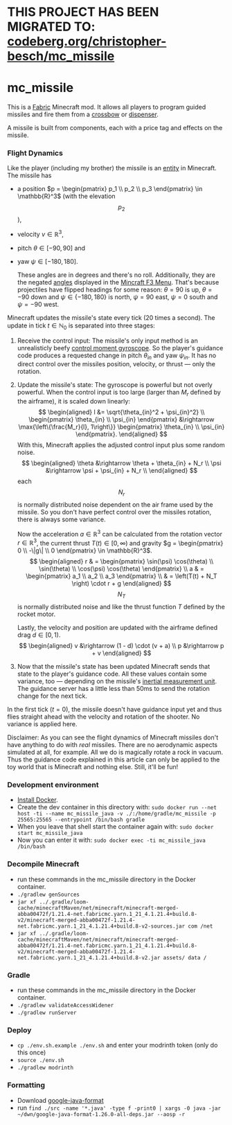 # THIS PROJECT HAS BEEN MIGRATED TO: [codeberg.org/christopher-besch/mc_missile](https://codeberg.org/christopher-besch/mc_missile)

# mc_missile
This is a [Fabric](https://wiki.fabricmc.net/start) Minecraft mod.
It allows all players to program guided missiles and fire them from a [crossbow](https://minecraft.wiki/w/Crossbow) or [dispenser](https://minecraft.wiki/w/Dispenser).

A missile is built from components, each with a price tag and effects on the missile.

### Flight Dynamics
Like the player (including my brother) the missile is an [entity](https://minecraft.wiki/w/Entity) in Minecraft.
The missile has
-   a position $p = \begin{pmatrix} p_1 \\ p_2 \\ p_3 \end{pmatrix} \in \mathbb{R}^3$ (with the elevation $$p_2$$),
-   velocity $v \in \mathbb{R}^3$,
-   pitch $\theta \in [-90, 90]$ and
-   yaw $\psi \in [-180, 180]$.

    These angles are in degrees and there's no roll.
    Additionally, they are the negated [angles](https://minecraft.wiki/w/Rotation) displayed in the [Mincraft F3 Menu](https://minecraft.wiki/w/Debug_screen).
    That's because projectiles have flipped headings for some reason:
    $\theta=90$ is up, $\theta=-90$ down and $\psi \in \{-180, 180\}$ is north, $\psi = 90$ east, $\psi = 0$ south and $\psi = -90$ west.

Minecraft updates the missile's state every tick (20 times a second).
The update in tick $t \in \mathbb{N}_0$ is separated into three stages:
1.  Receive the control input:
    The missile's only input method is an unrealisticly beefy [control moment gyroscope](https://en.wikipedia.org/wiki/Control_moment_gyroscope).
    So the player's guidance code produces a requested change in pitch $\theta_{in}$ and yaw $\psi_{in}$.
    It has no direct control over the missiles position, velocity, or thrust — only the rotation.

2.  Update the missile's state:
    The gyroscope is powerful but not overly powerful.
    When the control input is too large (larger than $M_r$ defined by the airframe), it is scaled down linearly:
    $$
    \begin{aligned}
    l &= \sqrt{\theta_{in}^2 + \psi_{in}^2} \\
    \begin{pmatrix} \theta_{in} \\ \psi_{in} \end{pmatrix} 
      &\rightarrow \max{\left\{\frac{M_r}{l}, 1\right\}}
       \begin{pmatrix} \theta_{in} \\ \psi_{in} \end{pmatrix}.
    \end{aligned}
    $$
    With this, Minecraft applies the adjusted control input plus some random noise.
    $$
    \begin{aligned}
    \theta &\rightarrow \theta + \theta_{in} + N_r \\
    \psi   &\rightarrow \psi + \psi_{in} + N_r \\
    \end{aligned}
    $$
    each $$N_r$$ is normally distributed noise dependent on the air frame used by the missile.
    So you don't have perfect control over the missiles rotation, there is always some variance.

    Now the acceleration $a \in \mathbb{R}^3$ can be calculated from the rotation vector $r \in \mathbb{R}^3$, the current thrust $T(t) \in [0, \infty)$ and gravity $g = \begin{pmatrix} 0 \\ -\|g\| \\ 0 \end{pmatrix} \in \mathbb{R}^3$.
    $$
    \begin{aligned}
    r & =
    \begin{pmatrix}
        \sin(\psi) \cos(\theta) \\
        \sin(\theta) \\
        \cos(\psi) \cos(\theta)
    \end{pmatrix} \\
    a & = \begin{pmatrix} a_1 \\ a_2 \\ a_3 \end{pmatrix} \\
      & = \left(T(t) + N_T \right) \cdot r + g
    \end{aligned}
    $$
    $$N_T$$ is normally distributed noise and like the thrust function $T$ defined by the rocket motor.

    Lastly, the velocity and position are updated with the airframe defined drag $d \in [0, 1)$.
    $$
    \begin{aligned}
    v &\rightarrow (1 - d) \cdot (v + a) \\
    p &\rightarrow p + v
    \end{aligned}
    $$

3.  Now that the missile's state has been updated Minecraft sends that state to the player's guidance code.
    All these values contain some variance, too — depending on the missile's [inertial measurement unit](https://en.wikipedia.org/wiki/Inertial_measurement_unit).
    The guidance server has a little less than 50ms to send the rotation change for the next tick.

In the first tick ($t=0$), the missile doesn't have guidance input yet and thus flies straight ahead with the velocity and rotation of the shooter.
No variance is applied here.

Disclaimer:
As you can see the flight dynamics of Minecraft missiles don't have anything to do with *real* missiles.
There are no aerodynamic aspects simulated at all, for example.
All we do is magically rotate a rock in vacuum.
Thus the guidance code explained in this article can only be applied to the toy world that is Minecraft and nothing else.
Still, it'll be fun!


### Development environment
- [Install Docker](https://docs.docker.com/engine/install).
- Create the dev container in this directory with: `sudo docker run --net host -ti --name mc_missile_java -v ./:/home/gradle/mc_missile -p 25565:25565 --entrypoint /bin/bash gradle`
- When you leave that shell start the container again with: `sudo docker start mc_missile_java`
- Now you can enter it with: `sudo docker exec -ti mc_missile_java /bin/bash`

### Decompile Minecraft
- run these commands in the mc_missile directory in the Docker container.
- `./gradlew genSources`
- `jar xf ../.gradle/loom-cache/minecraftMaven/net/minecraft/minecraft-merged-abba00472f/1.21.4-net.fabricmc.yarn.1_21_4.1.21.4+build.8-v2/minecraft-merged-abba00472f-1.21.4-net.fabricmc.yarn.1_21_4.1.21.4+build.8-v2-sources.jar com /net`
- `jar xf ../.gradle/loom-cache/minecraftMaven/net/minecraft/minecraft-merged-abba00472f/1.21.4-net.fabricmc.yarn.1_21_4.1.21.4+build.8-v2/minecraft-merged-abba00472f-1.21.4-net.fabricmc.yarn.1_21_4.1.21.4+build.8-v2.jar assets/ data /`

### Gradle
- run these commands in the mc_missile directory in the Docker container.
- `./gradlew validateAccessWidener`
- `./gradlew runServer`

### Deploy
- `cp ./env.sh.example ./env.sh` and enter your modrinth token (only do this once)
- `source ./env.sh`
- `./gradlew modrinth`

### Formatting
- Download [google-java-format](https://github.com/google/google-java-format/releases)
- run `find ./src -name '*.java' -type f -print0 | xargs -0 java -jar ~/dwn/google-java-format-1.26.0-all-deps.jar --aosp -r`
